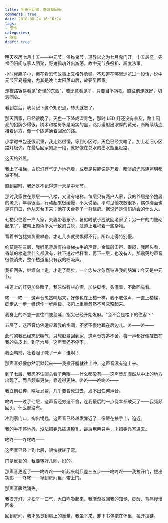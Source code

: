 ```yaml
---
title: 明天早回家，晚归莫回头
comments: true
date: 2018-08-24 16:16:24
tags:
- 恐怖
categories:
- 随笔
draft: true
---
```

明天农历七月十五——中元节，俗称鬼节。道教以之为七月鬼门开，十五最盛，先祖回阳间与家人团聚，野鬼孤魂外出游荡。故中元节多祭祖、超度法事。 <!--more-->

小时候胆子小，但在看恐怖故事上又格外勇猛。不知道在哪里浏览过一段话，说中元节容易撞鬼，尤其是晚上太阳落山后，故要早回家。

走夜路容易看见“奇怪的东西”，若无意看见了，只要目不斜视，直往前走就好，切忌回头。

看到之后，我只记下这个知识点，转头就忘了。

那天回家，已经很晚了。天色一下降成深青色，那时 LED 灯还没有普及，路上闪亮的招牌少得很，树木和楼房多是凝实的黑，路灯漫射出浓厚的黄光，断断续续连接着远方，像一个隧道通着回家的路。

小学时书包还很沉重，我走路很慢，等到小区时，天色已经大暗了。加上老旧小区路灯极少，在最后回家的那一段，就好像在兑水的墨水瓶里赶路。

这天格外黑。

我上了楼梯，白炽灯有气无力地亮着，或者是只能说是开着，暗淡的光亮连照明都做不到。

直到那时，我还是不记得这一天是中元节。

那时我家住在顶层——八楼，又没有电梯。每层只有两户人家，我的邻居是个独居的老头，年事很高，行动起来很缓慢，不大说话。平时见他次数很多，偶尔碰面也是在门口，他从天台下来：他在天台养了一群信鸽。据说还是信鸽协会的什么人。

七楼只住着一户人家，夫妻带着孩子，暑假时孩子应该回老家了；另一户的门被砌起来了，被粉上颜色不太一致的白灰，过道上堆积着一些杂物。

背着书包犹如负重攀岩，才走几步就畏惧得不行，所以走得特别慢。

约莫是在三层，我听见背后有拍楼梯扶手的声音。金属敲击声，很闷，我回头看，昏暗的楼道里什么都没有，往下透过栏杆看，再下一层，也没有人。那震荡的声音很快消失，整个楼道里只有我的呼吸声。

我扭回头，继续向上走，才走了两步，一个念头才忽然钻进我的脑海：今天是中元节。

楼道上的灯更加昏暗了，我忽然有些心慌，加快脚步，头僵着，不敢回头看。

咚——咚——这声音忽然响起来，好像也在上楼一样。我不敢做声，一直上楼梯，脚步从一步一级跨作一步两级。书包上重量忽然不可忽略起来。

我身上的冷意一直往四肢蔓延，指尖已经开始发麻。“会不会是楼下的住客？”

五层了，这声音仿佛适应着我的步调，不紧不慢地跟在后边儿。咚——咚——

此时的我已经忘记喘气，只想赶紧回到家，这声音穷追不舍，每一声都好像敲击在我的头皮上。到了六层，这声音还不停下。

我面朝前，壮着胆子喊了一声：谁啊！

那声音好像忽然沉默起来——我撒开腿就往上冲，这声音没有追上来。

到了七层，我忍不住回头看了两眼——什么都没有——这声音却骤然从中止的地方出现了。而且频率更快，靠近得更快。咚咚——咚咚咚——

我立刻狂奔，喉咙发紧，几乎要昏死过去，发不出任何声音。

咚咚——过了七层，这声音还穷追不舍，连我最后的一点侥幸都破灭了——我频频回头，什么都没有。

冲到家门口，掏出钥匙，这声音已经越发靠近了，像砸在扶手上，迫近。

我的手不停地抖，没法把钥匙插进锁孔，最后用两只手，才把钥匙塞进去。

咚咚——咚咚咚——

这声音已经上到七层，很快就转了弯。

门是反锁的，我要转好几圈，妈的。

那声音更近了——咚咚咚——听起来就只差三五步——咚咚咚——我拉开门，拔出钥匙——咚咚——窜到房间里，带上门。

那声音骤然消失。

我摸开灯，才松了一口气，大口呼吸起来。我渐渐找回我的知觉，脚酸、背痛慢慢回来。

回到房间，我才感觉到肩上的重量，我坐下来，卸下书包抱在怀里，拉开拉链。
